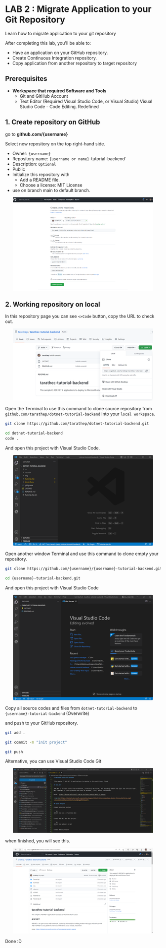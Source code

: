 # LAB 2 : Migrate Application to your Git Repository

Learn how to migrate application to your git repository

After completing this lab, you'll be able to:
- Have an application on your GitHub repository.
- Create Continuous Integration repository.
- Copy application from another repository to target repository

## Prerequisites

- <b>Workspace that required Software and Tools</b> 
    - Git and GitHub Account
    - Text Editor (Required Visual Studio Code, or Visual Studio) Visual Studio Code - Code Editing. Redefined

## 1. Create repository on GitHub

go to <b>github.com/{username}</b>

Select new repository on the top right-hand side.
- Owner: `{username}`
- Repository name: `{username or name}`-tutorial-backend`
- Description: `Optional`
- Public
- Initialize this repository with
    - Add a README file.
    - Choose a license: MIT License
- use on branch main to default branch.

<div align="center"><img src="../img/image-20221122-032934.png" width="90%"></div>

## 2. Working repository on local

In this repository page you can see `<>Code` button, copy the URL to check out.

<div align="center"><img src="../img/image-20221122-033724.png" width="90%"></div>


Open the Terminal to use this command to clone source repository from `github.com/tarathep/dotnet-tutorial-backend` into your `local workspace`.

```bash
git clone https://github.com/tarathep/dotnet-tutorial-backend.git
```

```bash
cd dotnet-tutorial-backend
code .
```

And open this project with Visual Studio Code.

<div align="center"><img src="../img/image-20221122-040116.png" width="90%"></div>

Open another window Terminal and use this command to clone empty your repository.

```bash
git clone https://github.com/{username}/{username}-tutorial-backend.git
```

```bash
cd {username}-tutorial-backend.git
```

And open this project with Visual Studio Code

<div align="center"><img src="../img/image-20221122-040704.png" width="90%"></div>

Copy all source codes and files from `dotnet-tutorial-backend` to `{username}-tutorial-backend` (Overwrite)

and push to your GitHub repository.

```bash
git add .
```

```bash
git commit -m "init project"
```

```bash
git push
```

Alternative, you can use Visual Studio Code Git

<div align="center"><img src="../img/image-20221122-041447.png" width="90%"></div>

when finished, you will see this.

<div align="center"><img src="../img/image-20221122-041650.png" width="90%"></div>

Done :D

